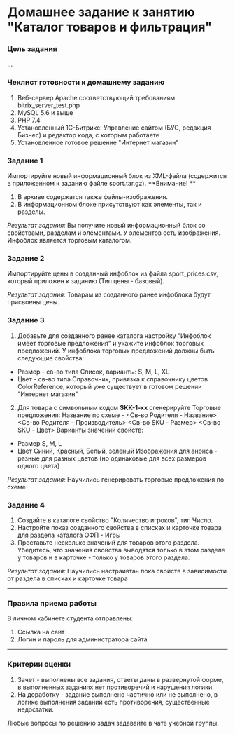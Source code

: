 # Домашнее задание к занятию "Каталог товаров и фильтрация"

### Цель задания

...

### Чеклист готовности к домашнему заданию

1. Веб-сервер Apache соответствующий требованиям bitrix_server_test.php
2. MySQL 5.6 и выше
3. PHP 7.4
4. Установленный 1С-Битрикс: Управление сайтом (БУС, редакция Бизнес) и редактор кода, с которым работаете
5. Установленное готовое решение "Интернет магазин"

### Задание 1

Импортируйте новый информационный блок из XML-файла (содержится в приложенном к заданию файле sport.tar.gz). 
**Внимание! **
1. В архиве содержатся также файлы-изображения.
2. В информационном блоке присутствуют как элементы, так и разделы.

*Результат задания:* 
Вы получите новый информационный блок со свойствами, разделам и элементами. У элементов есть изображения. Инфоблок является торговым каталогом.

### Задание 2

Импортируйте цены в созданный инфоблок из файла sport_prices.csv, который приложен к заданию (Тип цены - базовый).

*Результат задания:* 
Товарам из созданного ранее инфоблока будут присвоены цены. 

### Задание 3

1. Добавьте для созданного ранее каталога настройку "Инфоблок имеет торговые предложения" и укажите инфоблок торговых предложений.
У инфоблока торговых предложений должны быть следующие свойства:
- Размер - св-во типа Список, варианты: S, M, L, XL
- Цвет - св-во типа Справочник, привязка к справочнику цветов ColorReference, который уже существует в готовом решении "Интернет магазин"

2. Для товара с символьным кодом **SKK-1-xx** сгенерируйте Торговые предложения:
Название по схеме - <Св-во Родителя - Название> <Св-во Родителя - Производитель> <Св-во SKU - Размер> <Св-во SKU - Цвет>
Варианты значений свойств:
- Размер S, M, L
- Цвет Синий, Красный, Белый, зеленый
Изображения для анонса - разные для разных цветов (но одинаковые для всех размеров одного цвета)

*Результат задания:* 
Научились генерировать торговые предложения по схеме

### Задание 4

1. Создайте в каталоге свойство "Количество игроков", тип Число. 
2. Настройте показ созданного свойства в списках и карточке товара для раздела каталога ОФП - Игры
3. Проставьте несколько значений для товаров этого раздела. Убедитесь,  что значения свойства выводятся только в этом разделе у товаров и в карточке - только у товаров этого раздела.

*Результат задания:* 
Научились настраивтаь пока свойств в зависимости от раздела  в списках и карточке товара

------

### Правила приема работы

В личном кабинете студента отправлены:
1.  Ссылка на сайт
2.  Логин и пароль для администратора сайта

------

### Критерии оценки

1. Зачет - выполнены все задания, ответы даны в развернутой форме, в выполненных заданиях нет противоречий и нарушения логики. 
2. На доработку - задание выполнено частично или не выполнено, в логике выполнения заданий есть противоречия, существенные недостатки.

Любые вопросы по решению задач задавайте в чате учебной группы.

